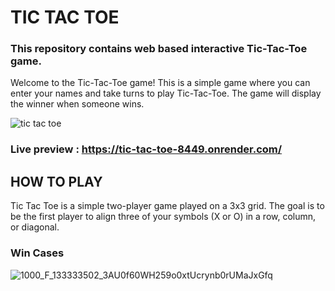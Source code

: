 # TIC TAC TOE
### This repository contains web based interactive Tic-Tac-Toe game.

Welcome to the Tic-Tac-Toe game! This is a simple game where you can enter your names and take turns to play Tic-Tac-Toe. The game will display the winner when someone wins.

![tic tac toe ](https://github.com/user-attachments/assets/833b4eb4-9053-4bbf-a533-9ee345f24b2e)

### Live preview : https://tic-tac-toe-8449.onrender.com/

## HOW TO PLAY
Tic Tac Toe is a simple two-player game played on a 3x3 grid. The goal is to be the first player to align three of your symbols (X or O) in a row, column, or diagonal.

### Win Cases

![1000_F_133333502_3AU0f60WH259o0xtUcrynb0rUMaJxGfq](https://github.com/user-attachments/assets/637cb4a0-1108-4227-8375-9c07c4a182f7)
